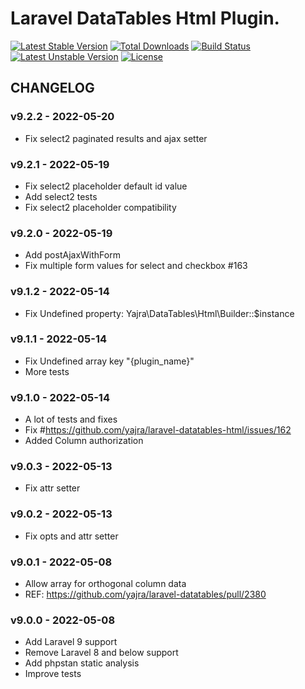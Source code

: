 # Laravel DataTables Html Plugin.

[![Latest Stable Version](https://poser.pugx.org/yajra/laravel-datatables-html/v/stable.png)](https://packagist.org/packages/yajra/laravel-datatables-html)
[![Total Downloads](https://poser.pugx.org/yajra/laravel-datatables-html/downloads.png)](https://packagist.org/packages/yajra/laravel-datatables-html)
[![Build Status](https://travis-ci.org/yajra/laravel-datatables-html.png?branch=master)](https://travis-ci.org/yajra/laravel-datatables-html)
[![Latest Unstable Version](https://poser.pugx.org/yajra/laravel-datatables-html/v/unstable.svg)](https://packagist.org/packages/yajra/laravel-datatables-html)
[![License](https://poser.pugx.org/yajra/laravel-datatables-html/license.svg)](https://packagist.org/packages/yajra/laravel-datatables-html)

## CHANGELOG

### v9.2.2 - 2022-05-20

- Fix select2 paginated results and ajax setter

### v9.2.1 - 2022-05-19

- Fix select2 placeholder default id value
- Add select2 tests
- Fix select2 placeholder compatibility

### v9.2.0 - 2022-05-19

- Add postAjaxWithForm
- Fix multiple form values for select and checkbox #163

### v9.1.2 - 2022-05-14

- Fix Undefined property: Yajra\DataTables\Html\Builder::$instance

### v9.1.1 - 2022-05-14

- Fix Undefined array key "{plugin_name}"
- More tests

### v9.1.0 - 2022-05-14

- A lot of tests and fixes
- Fix #https://github.com/yajra/laravel-datatables-html/issues/162
- Added Column authorization

### v9.0.3 - 2022-05-13

- Fix attr setter

### v9.0.2 - 2022-05-13

- Fix opts and attr setter

### v9.0.1 - 2022-05-08

- Allow array for orthogonal column data
- REF: https://github.com/yajra/laravel-datatables/pull/2380

### v9.0.0 - 2022-05-08

- Add Laravel 9 support
- Remove Laravel 8 and below support
- Add phpstan static analysis
- Improve tests